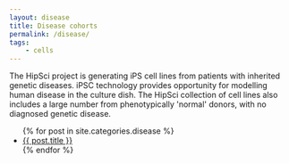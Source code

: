 ```yaml
---
layout: disease
title: Disease cohorts
permalink: /disease/
tags:
    - cells
---
```


   The HipSci project is generating iPS cell lines from patients with inherited genetic diseases.
   iPSC technology provides opportunity for modelling human disease in the culture dish.
   The HipSci collection of cell lines also includes a large number from phenotypically 'normal' donors, with no diagnosed genetic disease.

<ul>
{% for post in site.categories.disease %}
<li> <a href="{{ post.url | prepend: site.baseurl }}">{{ post.title }}</a></li>
{% endfor %}
</ul>
